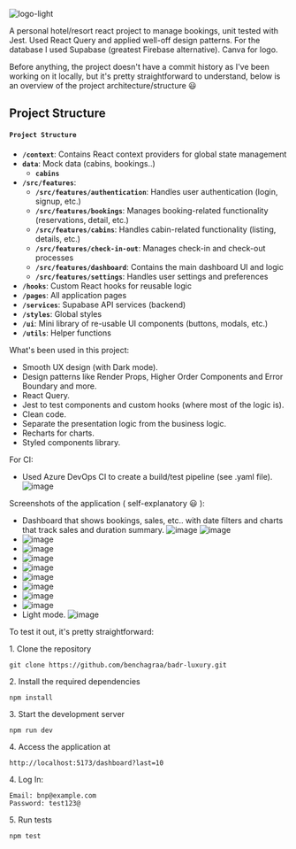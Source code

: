 ![logo-light](https://github.com/user-attachments/assets/086e392d-2176-4981-81d1-629a4c4958e9)

A personal hotel/resort react project to manage bookings, unit tested with Jest. 
Used React Query and applied well-off design patterns. 
For the database I used Supabase (greatest Firebase alternative). 
Canva for logo.

Before anything, the project doesn't have a commit history as I've been working on it locally, but it's pretty straightforward to understand, below is an overview of the project architecture/structure :smiley:
## Project Structure

#### `Project Structure`
- **`/context`**: Contains React context providers for global state management
- **`data`**: Mock data (cabins, bookings..)
  - **`cabins`**
- **`/src/features`**:
  - **`/src/features/authentication`**: Handles user authentication (login, signup, etc.)
  - **`/src/features/bookings`**: Manages booking-related functionality (reservations, detail, etc.)
  - **`/src/features/cabins`**: Handles cabin-related functionality (listing, details, etc.)
  - **`/src/features/check-in-out`**: Manages check-in and check-out processes
  - **`/src/features/dashboard`**: Contains the main dashboard UI and logic
  - **`/src/features/settings`**: Handles user settings and preferences
- **`/hooks`**: Custom React hooks for reusable logic
- **`/pages`**: All application pages
- **`/services`**: Supabase API services (backend)
- **`/styles`**: Global styles
- **`/ui`**: Mini library of re-usable UI components (buttons, modals, etc.)
- **`/utils`**: Helper functions

What's been used in this project:

- Smooth UX design (with Dark mode).
- Design patterns like Render Props, Higher Order Components and Error Boundary and more.
- React Query.
- Jest to test components and custom hooks (where most of the logic is).
- Clean code.
- Separate the presentation logic from the business logic.
- Recharts for charts.
- Styled components library.

For CI:
  - Used Azure DevOps CI to create a build/test pipeline (see .yaml file).
    ![image](https://github.com/user-attachments/assets/99b4bacb-8539-4ed6-99cb-84976aee73d2)



Screenshots of the application ( self-explanatory :smiley: ):
  - Dashboard that shows bookings, sales, etc.. with date filters and charts that track sales and duration summary. ![image](https://github.com/user-attachments/assets/4399c3a4-228e-4f3e-9106-3392db78b9ff) ![image](https://github.com/user-attachments/assets/51a12a9a-84b2-4c96-88dd-1e7d1e2139f0)
  - ![image](https://github.com/user-attachments/assets/04e3a970-32fa-4de9-b2b8-c0788ad4996c)
  - ![image](https://github.com/user-attachments/assets/707029a4-af31-4c03-b612-c014a590765c)
  - ![image](https://github.com/user-attachments/assets/0e041b90-ebe6-4efe-b19b-5a2d2906b497)
  - ![image](https://github.com/user-attachments/assets/ad6436f2-34ce-4713-8daf-40278f7cb2a9)
  - ![image](https://github.com/user-attachments/assets/ab0701ac-47ed-4352-a7d7-c908b8277821)
  - ![image](https://github.com/user-attachments/assets/0a786df8-ce3b-4b0f-8210-4b616df72675)
  - ![image](https://github.com/user-attachments/assets/e0026a04-bc52-4982-ad3b-d50eb5d9b4b8)
  - ![image](https://github.com/user-attachments/assets/461f22a3-3a5d-47c2-83cf-9ce27a715fe0)
  - Light mode. ![image](https://github.com/user-attachments/assets/2b24277e-b32b-4e21-be56-2515b0438d98)

To test it out, it's pretty straightforward:

<p>1. Clone the repository</p>

```
git clone https://github.com/benchagraa/badr-luxury.git
```

<p>2. Install the required dependencies </p>

```
npm install
```

<p>3. Start the development server</p>

```
npm run dev
```

<p>4. Access the application at</p>

```
http://localhost:5173/dashboard?last=10
```
<p>4. Log In: </p>

```
Email: bnp@example.com
Password: test123@
```

<p>5. Run tests </p>

```
npm test
```
